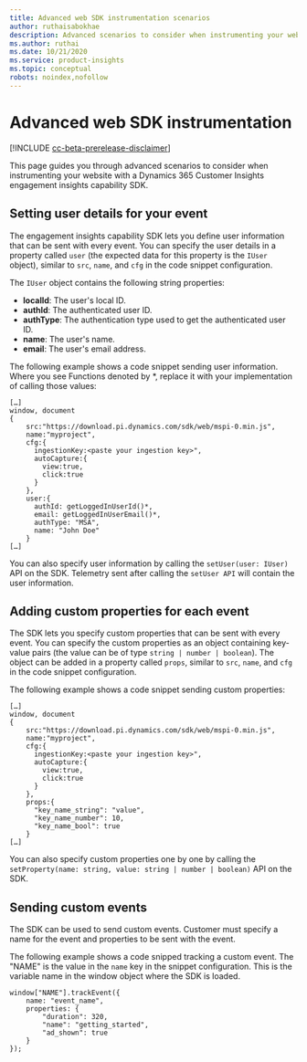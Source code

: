 ```yaml
---
title: Advanced web SDK instrumentation scenarios
author: ruthaisabokhae
description: Advanced scenarios to consider when instrumenting your website with an SDK
ms.author: ruthai
ms.date: 10/21/2020
ms.service: product-insights
ms.topic: conceptual
robots: noindex,nofollow
---
```


# Advanced web SDK instrumentation

[!INCLUDE [cc-beta-prerelease-disclaimer]( ../includes/cc-beta-prerelease-disclaimer.md)]

This page guides you through advanced scenarios to consider when instrumenting your website with a Dynamics 365 Customer Insights engagement insights capability SDK.

## Setting user details for your event

The engagement insights capability SDK lets you define user information that can be sent with every event. You can specify the user details in a property called `user` (the expected data for this property is the `IUser` object), similar to `src`, `name`, and `cfg` in the code snippet configuration.

The `IUser` object contains the following string properties:

- **localId**: The user's local ID.
- **authId**: The authenticated user ID.
- **authType**: The authentication type used to get the authenticated user ID.
- **name**: The user's name.
- **email**: The user's email address.
    
The following example shows a code snippet sending user information. Where you see Functions denoted by *, replace it with your implementation of calling those values:  

```
[…]
window, document 
{
    src:"https://download.pi.dynamics.com/sdk/web/mspi-0.min.js", 
    name:"myproject",      
    cfg:{ 
      ingestionKey:<paste your ingestion key>", 
      autoCapture:{ 
        view:true, 
        click:true 
      }
    },
    user:{
      authId: getLoggedInUserId()*,
      email: getLoggedInUserEmail()*,
      authType: "MSA",
      name: "John Doe"
    }
[…]
```

You can also specify user information by calling the `setUser(user: IUser)` API on the SDK. Telemetry sent after calling the `setUser API` will contain the user information.

## Adding custom properties for each event

The SDK lets you specify custom properties that can be sent with every event. You can specify the custom properties as an object containing key-value pairs (the value can be of type `string | number | boolean`). The object can be added in a property called `props`, similar to `src`, `name`, and `cfg` in the code snippet configuration. 

The following example shows a code snippet sending custom properties:

```
[…]
window, document 
{
    src:"https://download.pi.dynamics.com/sdk/web/mspi-0.min.js", 
    name:"myproject",      
    cfg:{ 
      ingestionKey:<paste your ingestion key>", 
      autoCapture:{ 
        view:true, 
        click:true 
      }
    },
    props:{
      "key_name_string": "value",
      "key_name_number": 10,
      "key_name_bool": true
    }
[…]
```

You can also specify custom properties one by one by calling the `setProperty(name: string, value: string | number | boolean)` API on the SDK.

## Sending custom events

The SDK can be used to send custom events. Customer must specify a name for the event and properties to be sent with the event.

The following example shows a code snipped tracking a custom event. The "NAME" is the value in the `name` key in the snippet configuration. This is the variable name in the window object where the SDK is loaded.

```
window["NAME"].trackEvent({
    name: "event_name",
    properties: {
        "duration": 320,
        "name": "getting_started",
        "ad_shown": true
    }
});
```
